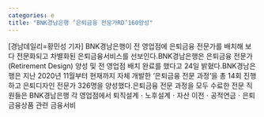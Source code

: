```yaml
---
categories: e
title: "BNK경남은행 ‘은퇴금융 전문가RD’160양성"
---
```

[경남데일리=황민성 기자] BNK경남은행이 전 영업점에 은퇴금융 전문가를 배치해 보다 전문화되고 차별화된 은퇴금융서비스를 선보인다.BNK경남은행은 은퇴금융 전문가(Retirement Design) 양성 및 전 영업점 배치 완료를 했다고 24일 밝혔다.BNK경남은행은 지난 2020년 11월부터 현재까지 자체 개발한 ‘은퇴금융 전문 과정’을 총 14회 진행하고 은퇴디자인 전문가 326명을 양성했다.은퇴금융 전문 과정을 모두 수료한 전문 직원들은 BNK경남은행 각 영업점에서 퇴직설계ㆍ노후설계ㆍ자산 이전ㆍ공적연금ㆍ은퇴금융상품 관련 금융서비